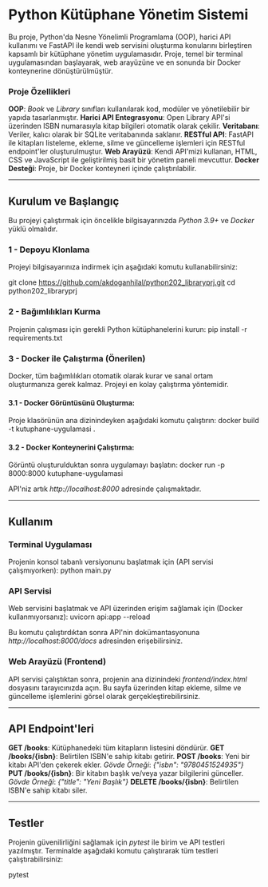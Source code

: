 # Python Kütüphane Yönetim Sistemi
Bu proje, Python'da Nesne Yönelimli Programlama (OOP), harici API kullanımı ve FastAPI ile kendi web servisini oluşturma konularını birleştiren kapsamlı bir kütüphane yönetim uygulamasıdır. Proje, temel bir terminal uygulamasından başlayarak, web arayüzüne ve en sonunda bir Docker konteynerine dönüştürülmüştür.

### Proje Özellikleri
**OOP**: *Book* ve *Library* sınıfları kullanılarak kod, modüler ve yönetilebilir bir yapıda tasarlanmıştır.
**Harici API Entegrasyonu**: Open Library API'si üzerinden ISBN numarasıyla kitap bilgileri otomatik olarak çekilir.
**Veritabanı**: Veriler, kalıcı olarak bir SQLite veritabanında saklanır.
**RESTful API**: FastAPI ile kitapları listeleme, ekleme, silme ve güncelleme işlemleri için RESTful endpoint'ler oluşturulmuştur.
**Web Arayüzü**: Kendi API'mizi kullanan, HTML, CSS ve JavaScript ile geliştirilmiş basit bir yönetim paneli mevcuttur.
**Docker Desteği**: Proje, bir Docker konteyneri içinde çalıştırılabilir.

---

## Kurulum ve Başlangıç
Bu projeyi çalıştırmak için öncelikle bilgisayarınızda *Python 3.9+* ve *Docker* yüklü olmalıdır.

### 1 - Depoyu Klonlama
Projeyi bilgisayarınıza indirmek için aşağıdaki komutu kullanabilirsiniz:

git clone https://github.com/akdoganhilal/python202_libraryprj.git
cd python202_libraryprj

### 2 - Bağımlılıkları Kurma
Projenin çalışması için gerekli Python kütüphanelerini kurun:
pip install -r requirements.txt

### 3 - Docker ile Çalıştırma (Önerilen)
Docker, tüm bağımlılıkları otomatik olarak kurar ve sanal ortam oluşturmanıza gerek kalmaz. Projeyi en kolay çalıştırma yöntemidir.

#### 3.1 - Docker Görüntüsünü Oluşturma:
Proje klasörünün ana dizinindeyken aşağıdaki komutu çalıştırın:
docker build -t kutuphane-uygulamasi .

#### 3.2 - Docker Konteynerini Çalıştırma:
Görüntü oluşturulduktan sonra uygulamayı başlatın:
docker run -p 8000:8000 kutuphane-uygulamasi

API'niz artık *http://localhost:8000* adresinde çalışmaktadır.

***

## Kullanım
### Terminal Uygulaması
Projenin konsol tabanlı versiyonunu başlatmak için (API servisi çalışmıyorken):
python main.py

### API Servisi
Web servisini başlatmak ve API üzerinden erişim sağlamak için (Docker kullanmıyorsanız):
uvicorn api:app --reload

Bu komutu çalıştırdıktan sonra API'nin dokümantasyonuna *http://localhost:8000/docs* adresinden erişebilirsiniz.

### Web Arayüzü (Frontend)
API servisi çalıştıktan sonra, projenin ana dizinindeki *frontend/index.html* dosyasını tarayıcınızda açın. Bu sayfa üzerinden kitap ekleme, silme ve güncelleme işlemlerini görsel olarak gerçekleştirebilirsiniz.

***

## API Endpoint'leri
**GET /books**: Kütüphanedeki tüm kitapların listesini döndürür.
**GET /books/{isbn}**: Belirtilen ISBN'e sahip kitabı getirir.
**POST /books**: Yeni bir kitabı API'den çekerek ekler.
*Gövde Örneği*: *{"isbn": "9780451524935"}*
**PUT /books/{isbn}**: Bir kitabın başlık ve/veya yazar bilgilerini günceller.
*Gövde Örneği*: *{"title": "Yeni Başlık"}*
**DELETE /books/{isbn}**: Belirtilen ISBN'e sahip kitabı siler.

***

## Testler
Projenin güvenilirliğini sağlamak için *pytest* ile birim ve API testleri yazılmıştır. Terminalde aşağıdaki komutu çalıştırarak tüm testleri çalıştırabilirsiniz:

pytest